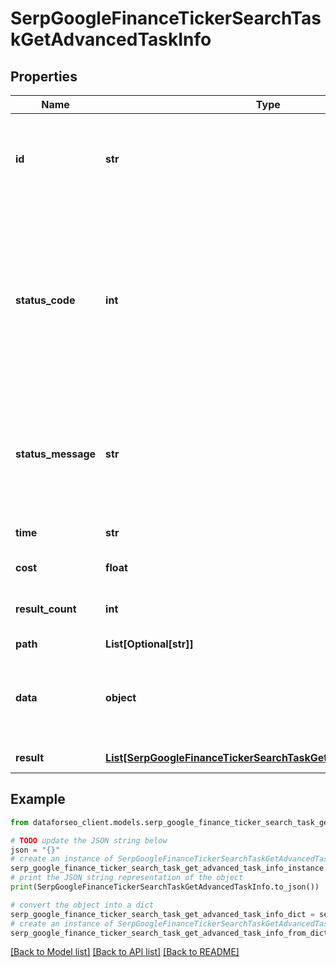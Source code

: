 # SerpGoogleFinanceTickerSearchTaskGetAdvancedTaskInfo


## Properties

Name | Type | Description | Notes
------------ | ------------- | ------------- | -------------
**id** | **str** | task identifier unique task identifier in our system in the UUID format | [optional] 
**status_code** | **int** | status code of the task generated by DataForSEO, can be within the following range: 10000-60000 you can find the full list of the response codes here | [optional] 
**status_message** | **str** | informational message of the task you can find the full list of general informational messages here | [optional] 
**time** | **str** | execution time, seconds | [optional] 
**cost** | **float** | total tasks cost, USD | [optional] 
**result_count** | **int** | number of elements in the result array | [optional] 
**path** | **List[Optional[str]]** | URL path | [optional] 
**data** | **object** | contains the same parameters that you specified in the POST request | [optional] 
**result** | [**List[SerpGoogleFinanceTickerSearchTaskGetAdvancedResultInfo]**](SerpGoogleFinanceTickerSearchTaskGetAdvancedResultInfo.md) | array of results | [optional] 

## Example

```python
from dataforseo_client.models.serp_google_finance_ticker_search_task_get_advanced_task_info import SerpGoogleFinanceTickerSearchTaskGetAdvancedTaskInfo

# TODO update the JSON string below
json = "{}"
# create an instance of SerpGoogleFinanceTickerSearchTaskGetAdvancedTaskInfo from a JSON string
serp_google_finance_ticker_search_task_get_advanced_task_info_instance = SerpGoogleFinanceTickerSearchTaskGetAdvancedTaskInfo.from_json(json)
# print the JSON string representation of the object
print(SerpGoogleFinanceTickerSearchTaskGetAdvancedTaskInfo.to_json())

# convert the object into a dict
serp_google_finance_ticker_search_task_get_advanced_task_info_dict = serp_google_finance_ticker_search_task_get_advanced_task_info_instance.to_dict()
# create an instance of SerpGoogleFinanceTickerSearchTaskGetAdvancedTaskInfo from a dict
serp_google_finance_ticker_search_task_get_advanced_task_info_from_dict = SerpGoogleFinanceTickerSearchTaskGetAdvancedTaskInfo.from_dict(serp_google_finance_ticker_search_task_get_advanced_task_info_dict)
```
[[Back to Model list]](../README.md#documentation-for-models) [[Back to API list]](../README.md#documentation-for-api-endpoints) [[Back to README]](../README.md)


